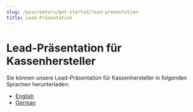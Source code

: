 ```yaml
---
slug: /poscreators/get-started/lead-presentation
title: Lead-Präsentation
---
```


# Lead-Präsentation für Kassenhersteller

Sie können unsere Lead-Präsentation für Kassenhersteller in folgenden Sprachen herunterladen:

- [English](presentations/lead-presentation-creator-en.pptx)
- [German](presentations/lead-presentation-creator-de.pptx)


